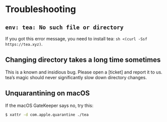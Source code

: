 
# Troubleshooting

## `env: tea: No such file or directory`

If you got this error message, you need to install tea:
`sh <(curl -Ssf https://tea.xyz)`.

## Changing directory takes a long time sometimes

This is a known and insidious bug. Please open a [ticket] and report it to us.
tea’s magic should never significantly slow down directory changes.

## Unquarantining on macOS

If the macOS GateKeeper says no, try this:

```sh
$ xattr -d com.apple.quarantine ./tea
```
